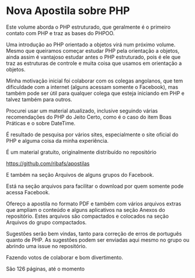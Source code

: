 # Nova Apostila sobre PHP

Este volume aborda o PHP estruturado, que geralmente é o primeiro contato com PHP e traz as bases do PHPOO.

Uma introdução ao PHP orientado a objetos virá num próximo volume. Mesmo que queiramos começar estudar PHP pela orientação a objetos, ainda assim é vantajoso estudar antes o PHP estruturado, pois é ele que traz as estruturas de controle e muita coisa que usamos em orientação a objetos.

Minha motivação inicial foi colaborar com os colegas angolanos, que tem dificuldade com a internet (alguns acessam somente o Facebook), mas também pode ser útil para qualquer colega que esteja iniciando em PHP e talvez também para outros.

Procurei usar um material atualizado, inclusive seguindo várias recomendações do PHP do Jeito Certo, como é o caso do item Boas Práticas e o sobre DateTime.

É resultado de pesquisa por vários sites, especialmente o site oficial do PHP e alguma coisa da minha experiência. 

É um material gratuito, originalmente distribuído no repositório

https://github.com/ribafs/apostilas

E também na seção Arquivos de alguns grupos do Facebook.

Está na seção arquivos para facilitar o download por quem somente pode acessa Facebook.

Ofereço a apostila no formato PDF e também com vários arquivos extras que ampliam o conteúdo e alguns aplicativos na seção Anexos do repositório. Estes arquivos são compactados e colocados na seção Arquivos do grupo compactados.

Sugestões serão bem vindas, tanto para correção de erros de português quanto de PHP. As sugestões podem ser enviadas aqui mesmo no grupo ou abrindo uma issue no repositório.

Fazendo votos de colaborar e bom divertimento.

São 126 páginas, até o momento

